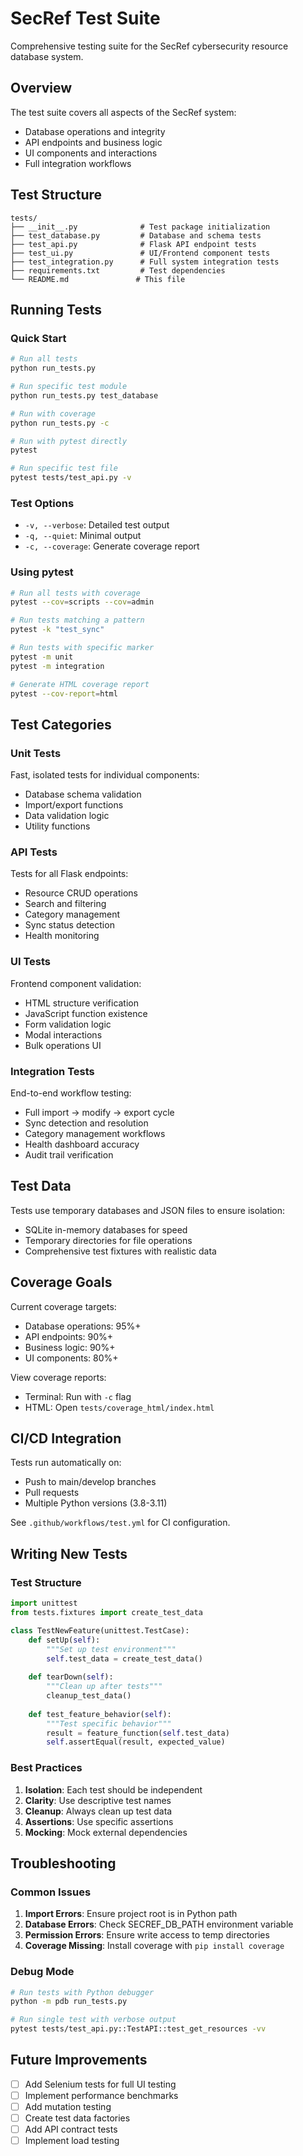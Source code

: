 # SecRef Test Suite

Comprehensive testing suite for the SecRef cybersecurity resource database system.

## Overview

The test suite covers all aspects of the SecRef system:
- Database operations and integrity
- API endpoints and business logic
- UI components and interactions
- Full integration workflows

## Test Structure

```
tests/
├── __init__.py              # Test package initialization
├── test_database.py         # Database and schema tests
├── test_api.py              # Flask API endpoint tests
├── test_ui.py               # UI/Frontend component tests
├── test_integration.py      # Full system integration tests
├── requirements.txt         # Test dependencies
└── README.md               # This file
```

## Running Tests

### Quick Start

```bash
# Run all tests
python run_tests.py

# Run specific test module
python run_tests.py test_database

# Run with coverage
python run_tests.py -c

# Run with pytest directly
pytest

# Run specific test file
pytest tests/test_api.py -v
```

### Test Options

- `-v, --verbose`: Detailed test output
- `-q, --quiet`: Minimal output
- `-c, --coverage`: Generate coverage report

### Using pytest

```bash
# Run all tests with coverage
pytest --cov=scripts --cov=admin

# Run tests matching a pattern
pytest -k "test_sync"

# Run tests with specific marker
pytest -m unit
pytest -m integration

# Generate HTML coverage report
pytest --cov-report=html
```

## Test Categories

### Unit Tests
Fast, isolated tests for individual components:
- Database schema validation
- Import/export functions
- Data validation logic
- Utility functions

### API Tests
Tests for all Flask endpoints:
- Resource CRUD operations
- Search and filtering
- Category management
- Sync status detection
- Health monitoring

### UI Tests
Frontend component validation:
- HTML structure verification
- JavaScript function existence
- Form validation logic
- Modal interactions
- Bulk operations UI

### Integration Tests
End-to-end workflow testing:
- Full import → modify → export cycle
- Sync detection and resolution
- Category management workflows
- Health dashboard accuracy
- Audit trail verification

## Test Data

Tests use temporary databases and JSON files to ensure isolation:
- SQLite in-memory databases for speed
- Temporary directories for file operations
- Comprehensive test fixtures with realistic data

## Coverage Goals

Current coverage targets:
- Database operations: 95%+
- API endpoints: 90%+
- Business logic: 90%+
- UI components: 80%+

View coverage reports:
- Terminal: Run with `-c` flag
- HTML: Open `tests/coverage_html/index.html`

## CI/CD Integration

Tests run automatically on:
- Push to main/develop branches
- Pull requests
- Multiple Python versions (3.8-3.11)

See `.github/workflows/test.yml` for CI configuration.

## Writing New Tests

### Test Structure

```python
import unittest
from tests.fixtures import create_test_data

class TestNewFeature(unittest.TestCase):
    def setUp(self):
        """Set up test environment"""
        self.test_data = create_test_data()
    
    def tearDown(self):
        """Clean up after tests"""
        cleanup_test_data()
    
    def test_feature_behavior(self):
        """Test specific behavior"""
        result = feature_function(self.test_data)
        self.assertEqual(result, expected_value)
```

### Best Practices

1. **Isolation**: Each test should be independent
2. **Clarity**: Use descriptive test names
3. **Cleanup**: Always clean up test data
4. **Assertions**: Use specific assertions
5. **Mocking**: Mock external dependencies

## Troubleshooting

### Common Issues

1. **Import Errors**: Ensure project root is in Python path
2. **Database Errors**: Check SECREF_DB_PATH environment variable
3. **Permission Errors**: Ensure write access to temp directories
4. **Coverage Missing**: Install coverage with `pip install coverage`

### Debug Mode

```bash
# Run tests with Python debugger
python -m pdb run_tests.py

# Run single test with verbose output
pytest tests/test_api.py::TestAPI::test_get_resources -vv
```

## Future Improvements

- [ ] Add Selenium tests for full UI testing
- [ ] Implement performance benchmarks
- [ ] Add mutation testing
- [ ] Create test data factories
- [ ] Add API contract tests
- [ ] Implement load testing
